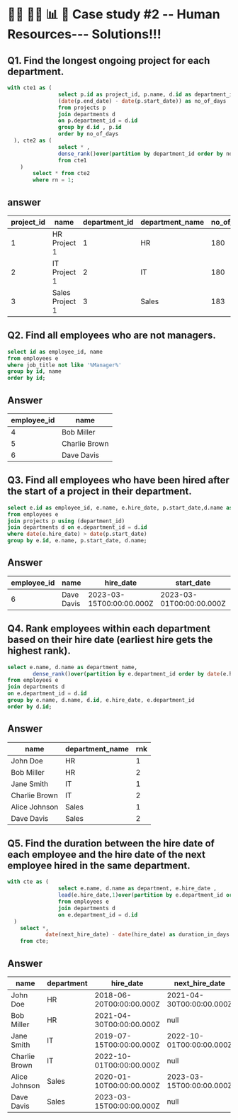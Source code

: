 # 👩‍🦱 👨‍🦱 📊 📃 Case study #2 -- Human Resources--- Solutions!!!





##  Q1. Find the longest ongoing project for each department.


```sql
with cte1 as (
  				select p.id as project_id, p.name, d.id as department_id,d.name,
  				(date(p.end_date) - date(p.start_date)) as no_of_days
  				from projects p
  				join departments d
  				on p.department_id = d.id
  				group by d.id , p.id
  				order by no_of_days
  ), cte2 as (
    			select * , 
    			dense_rank()over(partition by department_id order by no_of_days desc) as rn
    			from cte1
    )
    	select * from cte2
        where rn = 1;

  ```
 ## answer 
  
|  project_id |	name |	department_id |department_name | no_of_days |rn
|-------------|-----|----------------|-------|-----------|--
 |1	        | HR Project 1 |	1	|HR|	180	|1|
|2	|IT Project 1|	2|	IT|	180|	1|
|3	|Sales Project 1|	3	|Sales|	183|	1   |




## Q2. Find all employees who are not managers.


```sql
select id as employee_id, name
from employees e
where job_title not like '%Manager%'
group by id, name
order by id;
```

## Answer

|employee_id|	name|
|------------|------|
|4	|Bob Miller|
|5	|Charlie Brown|
|6	|Dave Davis|




## Q3. Find all employees who have been hired after the start of a project in their department.



```sql
select e.id as employee_id, e.name, e.hire_date, p.start_date,d.name as department_name
from employees e
join projects p using (department_id)
join departments d on e.department_id = d.id
where date(e.hire_date) > date(p.start_date)
group by e.id, e.name, p.start_date, d.name;
```
## Answer

|employee_id|	name|	hire_date|	start_date|department_name|
|--------|-------|--------|-------|-------|
|6	|Dave Davis	|2023-03-15T00:00:00.000Z|	2023-03-01T00:00:00.000Z|	Sales|




## Q4. Rank employees within each department based on their hire date (earliest hire gets the highest rank).



```sql
select e.name, d.name as department_name,
		dense_rank()over(partition by e.department_id order by date(e.hire_date)) as rnk
from employees e 
join departments d 
on e.department_id = d.id
group by e.name, d.name, d.id, e.hire_date, e.department_id
order by d.id;
```

## Answer

|name|department_name|rnk|
|----|------|-------|
|John Doe|	HR|	1|
|Bob Miller|	HR|	2|
|Jane Smith|	IT|	1|
|Charlie Brown|	IT	|2|
|Alice Johnson|	Sales|	1|
|Dave Davis	|Sales	|2|




## Q5. Find the duration between the hire date of each employee and the hire date of the next employee hired in the same department.



```sql
with cte as (
  				select e.name, d.name as department, e.hire_date ,
  				lead(e.hire_date,1)over(partition by e.department_id order by e.hire_date) as next_hire_date
  				from employees e 
  				join departments d
  				on e.department_id = d.id
  )
  	select *, 
    		date(next_hire_date) - date(hire_date) as duration_in_days
    from cte;
```

## Answer


|name	|department	|hire_date|	next_hire_date|	duration_in_days|
|-----|-----|-----|-----|-----|
|John Doe|	HR	|2018-06-20T00:00:00.000Z|	2021-04-30T00:00:00.000Z|	1045|
|Bob Miller	|HR	|2021-04-30T00:00:00.000Z|	null|	null|
Jane Smith|	IT|	2019-07-15T00:00:00.000Z|	2022-10-01T00:00:00.000Z|	1174|
|Charlie Brown	|IT	|2022-10-01T00:00:00.000Z	|null|	null
|Alice Johnson	|Sales|	2020-01-10T00:00:00.000Z|	2023-03-15T00:00:00.000Z|	1160|
|Dave Davis|	Sales|	2023-03-15T00:00:00.000Z|	null|	null|

    






